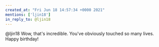 ```yaml
---
created_at: "Fri Jun 18 14:57:34 +0000 2021"
mentions: ['ljin18']
in_reply_to: @ljin18
---
```


@ljin18 Wow, that's incredible. You've obviously touched so many lives. Happy birthday!
